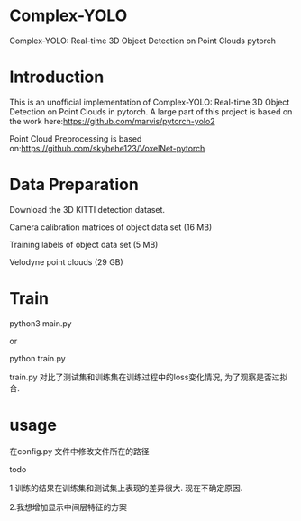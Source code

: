 # Complex-YOLO
Complex-YOLO: Real-time 3D Object Detection on Point Clouds   pytorch

# Introduction
This is an unofficial implementation of Complex-YOLO: Real-time 3D Object Detection on Point Clouds in pytorch. A large part of this project is based on the work here:https://github.com/marvis/pytorch-yolo2


Point Cloud Preprocessing is based on:https://github.com/skyhehe123/VoxelNet-pytorch


# Data Preparation

Download the 3D KITTI detection dataset.

Camera calibration matrices of object data set (16 MB)

Training labels of object data set (5 MB)

Velodyne point clouds (29 GB)


# Train

python3 main.py

or

python train.py

train.py 对比了测试集和训练集在训练过程中的loss变化情况, 为了观察是否过拟合.


# usage
在config.py 文件中修改文件所在的路径

todo

1.训练的结果在训练集和测试集上表现的差异很大. 现在不确定原因.

2.我想增加显示中间层特征的方案



